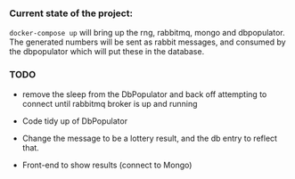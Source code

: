 ### Current state of the project:

`docker-compose up` will bring up the rng, rabbitmq, mongo and dbpopulator.
The generated numbers will be sent as rabbit messages, and consumed by the dbpopulator which will put these in the database.

### TODO

- remove the sleep from the DbPopulator and back off attempting to connect until rabbitmq broker is up and running

- Code tidy up of DbPopulator

- Change the message to be a lottery result, and the db entry to reflect that.

- Front-end to show results (connect to Mongo)